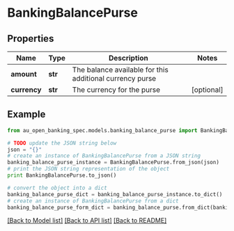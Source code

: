 # BankingBalancePurse


## Properties

Name | Type | Description | Notes
------------ | ------------- | ------------- | -------------
**amount** | **str** | The balance available for this additional currency purse | 
**currency** | **str** | The currency for the purse | [optional] 

## Example

```python
from au_open_banking_spec.models.banking_balance_purse import BankingBalancePurse

# TODO update the JSON string below
json = "{}"
# create an instance of BankingBalancePurse from a JSON string
banking_balance_purse_instance = BankingBalancePurse.from_json(json)
# print the JSON string representation of the object
print BankingBalancePurse.to_json()

# convert the object into a dict
banking_balance_purse_dict = banking_balance_purse_instance.to_dict()
# create an instance of BankingBalancePurse from a dict
banking_balance_purse_form_dict = banking_balance_purse.from_dict(banking_balance_purse_dict)
```
[[Back to Model list]](../README.md#documentation-for-models) [[Back to API list]](../README.md#documentation-for-api-endpoints) [[Back to README]](../README.md)


